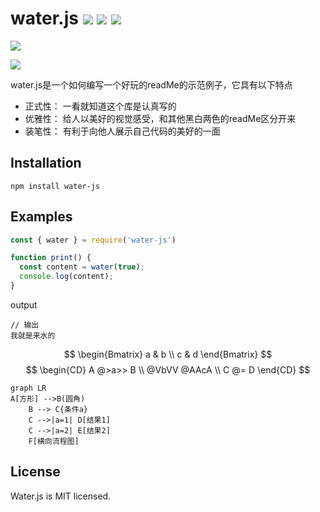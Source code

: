 # water.js  ![](https://img.shields.io/badge/license-MIT-blue) ![](https://img.shields.io/badge/npm-v1.0.1-blue) ![](https://img.shields.io/badge/circleci-passing-brightgreen) 
[![](https://img.shields.io/badge/English-en-blue)](README-en.md)

![](https://github.com/penghuwan/water.js/blob/master/logo.png)

water.js是一个如何编写一个好玩的readMe的示范例子，它具有以下特点
+ 正式性： 一看就知道这个库是认真写的
+ 优雅性： 给人以美好的视觉感受，和其他黑白两色的readMe区分开来
+ 装笔性：  有利于向他人展示自己代码的美好的一面

## Installation
```
npm install water-js
```
## Examples
```js
const { water } = require('water-js')

function print() {
  const content = water(true);
  console.log(content);
}
```
output
```
// 输出
我就是来水的
```
$$
\begin{Bmatrix}
   a & b \\
   c & d
\end{Bmatrix}
$$
$$
\begin{CD}
   A @>a>> B \\
@VbVV @AAcA \\
   C @= D
\end{CD}
$$


```mermaid
graph LR
A[方形] -->B(圆角)
    B --> C{条件a}
    C -->|a=1| D[结果1]
    C -->|a=2| E[结果2]
    F[横向流程图]
```




## License
Water.js is MIT licensed.
